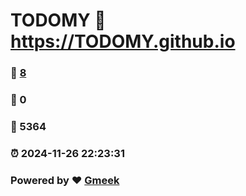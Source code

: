 # TODOMY :link: https://TODOMY.github.io 
### :page_facing_up: [8](https://TODOMY.github.io/tag.html) 
### :speech_balloon: 0 
### :hibiscus: 5364 
### :alarm_clock: 2024-11-26 22:23:31 
### Powered by :heart: [Gmeek](https://github.com/Meekdai/Gmeek)
